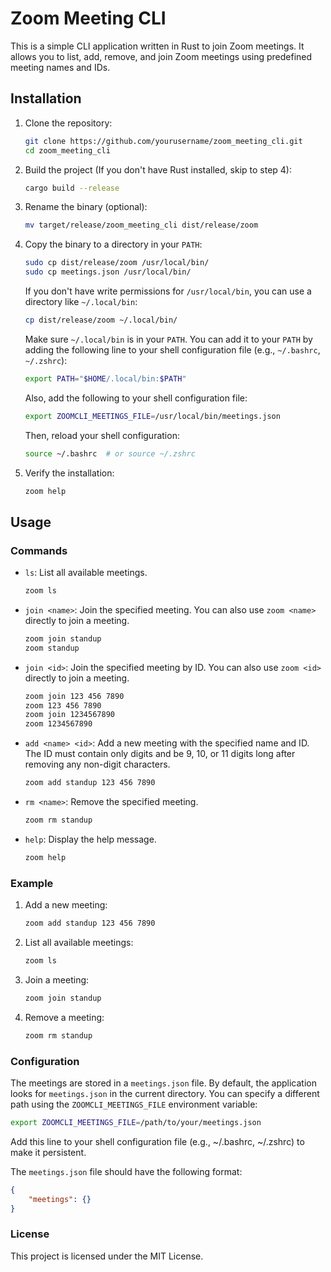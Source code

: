 # Zoom Meeting CLI

This is a simple CLI application written in Rust to join Zoom meetings. It allows you to list, add, remove, and join Zoom meetings using predefined meeting names and IDs.

## Installation

1. Clone the repository:
    ```sh
    git clone https://github.com/yourusername/zoom_meeting_cli.git
    cd zoom_meeting_cli
    ```

2. Build the project (If you don't have Rust installed, skip to step 4):
    ```sh
    cargo build --release
    ```

3. Rename the binary (optional):
    ```sh
    mv target/release/zoom_meeting_cli dist/release/zoom
    ```

4. Copy the binary to a directory in your `PATH`:
    ```sh
    sudo cp dist/release/zoom /usr/local/bin/
    sudo cp meetings.json /usr/local/bin/
    ```

    If you don't have write permissions for `/usr/local/bin`, you can use a directory like `~/.local/bin`:
    ```sh
    cp dist/release/zoom ~/.local/bin/
    ```

    Make sure `~/.local/bin` is in your `PATH`. You can add it to your `PATH` by adding the following line to your shell configuration file (e.g., `~/.bashrc`, `~/.zshrc`):
    ```sh
    export PATH="$HOME/.local/bin:$PATH"
    ```

    Also, add the following to your shell configuration file:
    ```sh
    export ZOOMCLI_MEETINGS_FILE=/usr/local/bin/meetings.json
    ```

    Then, reload your shell configuration:
    ```sh
    source ~/.bashrc  # or source ~/.zshrc
    ```

5. Verify the installation:
    ```sh
    zoom help
    ```

## Usage

### Commands

- `ls`: List all available meetings.
    ```sh
    zoom ls
    ```

- `join <name>`: Join the specified meeting. You can also use `zoom <name>` directly to join a meeting.
    ```sh
    zoom join standup
    zoom standup
    ```

- `join <id>`: Join the specified meeting by ID. You can also use `zoom <id>` directly to join a meeting.
    ```sh
    zoom join 123 456 7890
    zoom 123 456 7890
    zoom join 1234567890
    zoom 1234567890
    ```

- `add <name> <id>`: Add a new meeting with the specified name and ID. The ID must contain only digits and be 9, 10, or 11 digits long after removing any non-digit characters.
    ```sh
    zoom add standup 123 456 7890
    ```

- `rm <name>`: Remove the specified meeting.
    ```sh
    zoom rm standup
    ```

- `help`: Display the help message.
    ```sh
    zoom help
    ```

### Example

1. Add a new meeting:
    ```sh
    zoom add standup 123 456 7890
    ```

2. List all available meetings:
    ```sh
    zoom ls
    ```

3. Join a meeting:
    ```sh
    zoom join standup
    ```

4. Remove a meeting:
    ```sh
    zoom rm standup
    ```

### Configuration

The meetings are stored in a `meetings.json` file. By default, the application looks for `meetings.json` in the current directory. You can specify a different path using the `ZOOMCLI_MEETINGS_FILE` environment variable:

```sh
export ZOOMCLI_MEETINGS_FILE=/path/to/your/meetings.json
```

Add this line to your shell configuration file (e.g., ~/.bashrc, ~/.zshrc) to make it persistent.

The `meetings.json` file should have the following format:

```json
{
    "meetings": {}
}
```

### License
This project is licensed under the MIT License.

